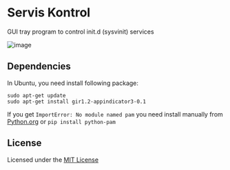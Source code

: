# Servis Kontrol

GUI tray program to control init.d (sysvinit) services

![image](https://cloud.githubusercontent.com/assets/1845813/14977395/45150b08-1135-11e6-979e-e9017c518efd.png)

## Dependencies

In Ubuntu, you need install following package:
```
sudo apt-get update
sudo apt-get install gir1.2-appindicator3-0.1
```

If you get `ImportError: No module named pam` you need install 
manually from [Python.org](https://pypi.python.org/pypi/python-pam) or
`pip install python-pam`

## License

Licensed under the [MIT License](https://opensource.org/licenses/mit-license.php)
